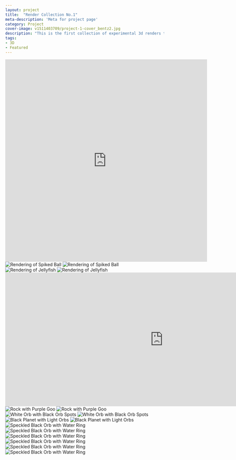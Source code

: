 ```yaml
---
layout: project
title:  "Render Collection No.1"
meta-description: 'Meta for project page'
category: Project
cover-image: v1511403709/project-1-cover_bentz2.jpg
description: "This is the first collection of experimental 3d renders that I have done. They were made using programs like Cinema 4D, Blender, After Effects, etc. I really enjoy working with 3D visuals and exploring concepts from photorealism to abstract to stuff that just looks awesome."
tags:
- 3D
- Featured
---
```


<div class="grid-2_full fade-me">
  <iframe title="Spiked Ball Animation" src="https://player.vimeo.com/video/213015198" width="640" height="640" frameborder="0" webkitallowfullscreen mozallowfullscreen allowfullscreen></iframe>
</div>

<div class="grid-2_full fade-me">
  <img class="lazyload" alt="Rendering of Spiked Ball" src="https://res.cloudinary.com/iambramer/image/upload/e_blur:600,dpr_auto,f_auto,q_10,w_100/v1512890995/render-experiment-no-1-image-1_myhcts.jpg" data-srcset="https://res.cloudinary.com/iambramer/image/upload/dpr_auto,f_auto,q_auto,w_1600/v1512890995/render-experiment-no-1-image-1_myhcts.jpg 1900w,
  https://res.cloudinary.com/iambramer/image/upload/dpr_auto,f_auto,q_auto,w_1200/v1512890995/render-experiment-no-1-image-1_myhcts.jpg 1400w,
  https://res.cloudinary.com/iambramer/image/upload/dpr_auto,f_auto,q_auto,w_800/v1512890995/render-experiment-no-1-image-1_myhcts.jpg 1000w,
  https://res.cloudinary.com/iambramer/image/upload/dpr_auto,f_auto,q_auto,w_400/v1512890995/render-experiment-no-1-image-1_myhcts.jpg 400w">
    <noscript>
    <img alt="Rendering of Spiked Ball"
      src="https://res.cloudinary.com/iambramer/image/upload/dpr_auto,f_auto,q_auto,w_1600/v1512890995/render-experiment-no-1-image-1_myhcts.jpg"
      srcset="https://res.cloudinary.com/iambramer/image/upload/dpr_auto,f_auto,q_auto,w_1600/v1512890995/render-experiment-no-1-image-1_myhcts.jpg 1900w,
      https://res.cloudinary.com/iambramer/image/upload/dpr_auto,f_auto,q_auto,w_1200/v1512890995/render-experiment-no-1-image-1_myhcts.jpg 1400w,
      https://res.cloudinary.com/iambramer/image/upload/dpr_auto,f_auto,q_auto,w_800/v1512890995/render-experiment-no-1-image-1_myhcts.jpg 1000w,
      https://res.cloudinary.com/iambramer/image/upload/dpr_auto,f_auto,q_auto,w_400/v1512890995/render-experiment-no-1-image-1_myhcts.jpg 400w">
    </noscript>
</div>

<div class="grid-2_full fade-me">
  <img class="lazyload" alt="Rendering of Jellyfish"  src="https://res.cloudinary.com/iambramer/image/upload/e_blur:600,dpr_auto,f_auto,q_10,w_100/v1512891001/render-experiment-no-2-image-1_nrsy03.jpg" data-srcset="https://res.cloudinary.com/iambramer/image/upload/dpr_auto,f_auto,q_auto,w_1600/v1512891001/render-experiment-no-2-image-1_nrsy03.jpg 1900w,
  https://res.cloudinary.com/iambramer/image/upload/dpr_auto,f_auto,q_auto,w_1200/v1512891001/render-experiment-no-2-image-1_nrsy03.jpg 1400w,
  https://res.cloudinary.com/iambramer/image/upload/dpr_auto,f_auto,q_auto,w_800/v1512891001/render-experiment-no-2-image-1_nrsy03.jpg 1000w,
  https://res.cloudinary.com/iambramer/image/upload/dpr_auto,f_auto,q_auto,w_400/v1512891001/render-experiment-no-2-image-1_nrsy03.jpg 400w">
    <noscript>
    <img alt="Rendering of Jellyfish"
      src="https://res.cloudinary.com/iambramer/image/upload/dpr_auto,f_auto,q_auto,w_1600/v1512891001/render-experiment-no-2-image-1_nrsy03.jpg"
      srcset="https://res.cloudinary.com/iambramer/image/upload/dpr_auto,f_auto,q_auto,w_1600/v1512891001/render-experiment-no-2-image-1_nrsy03.jpg 1900w,
      https://res.cloudinary.com/iambramer/image/upload/dpr_auto,f_auto,q_auto,w_1200/v1512891001/render-experiment-no-2-image-1_nrsy03.jpg 1400w,
      https://res.cloudinary.com/iambramer/image/upload/dpr_auto,f_auto,q_auto,w_800/v1512891001/render-experiment-no-2-image-1_nrsy03.jpg 1000w,
      https://res.cloudinary.com/iambramer/image/upload/dpr_auto,f_auto,q_auto,w_400/v1512891001/render-experiment-no-2-image-1_nrsy03.jpg 400w">
    </noscript>
</div>

<div class="grid-2_full fade-me">
  <iframe title="Rock with Purple Goo Animation" src="https://player.vimeo.com/video/213010448" width="1000" height="423" frameborder="0" webkitallowfullscreen mozallowfullscreen allowfullscreen></iframe>
</div>

<div class="grid-2_full fade-me">
  <img class="lazyload" alt="Rock with Purple Goo"  
  src="https://res.cloudinary.com/iambramer/image/upload/e_blur:600,dpr_auto,f_auto,q_10,w_100/v1512891006/render-experiment-no-3-image-1_oi8g5i.jpg" data-srcset="https://res.cloudinary.com/iambramer/image/upload/dpr_auto,f_auto,q_auto,w_1600/v1512891006/render-experiment-no-3-image-1_oi8g5i.jpg 1900w,
  https://res.cloudinary.com/iambramer/image/upload/dpr_auto,f_auto,q_auto,w_1200/v1512891006/render-experiment-no-3-image-1_oi8g5i.jpg 1400w,
  https://res.cloudinary.com/iambramer/image/upload/dpr_auto,f_auto,q_auto,w_800/v1512891006/render-experiment-no-3-image-1_oi8g5i.jpg 1000w,
  https://res.cloudinary.com/iambramer/image/upload/dpr_auto,f_auto,q_auto,w_400/v1512891006/render-experiment-no-3-image-1_oi8g5i.jpg 400w">
    <noscript>
    <img alt="Rock with Purple Goo"
      src="https://res.cloudinary.com/iambramer/image/upload/dpr_auto,f_auto,q_auto,w_1600/v1512891006/render-experiment-no-3-image-1_oi8g5i.jpg"
      srcset="https://res.cloudinary.com/iambramer/image/upload/dpr_auto,f_auto,q_auto,w_1600/v1512891006/render-experiment-no-3-image-1_oi8g5i.jpg 1900w,
      https://res.cloudinary.com/iambramer/image/upload/dpr_auto,f_auto,q_auto,w_1200/v1512891006/render-experiment-no-3-image-1_oi8g5i.jpg 1400w,
      https://res.cloudinary.com/iambramer/image/upload/dpr_auto,f_auto,q_auto,w_800/v1512891006/render-experiment-no-3-image-1_oi8g5i.jpg 1000w,
      https://res.cloudinary.com/iambramer/image/upload/dpr_auto,f_auto,q_auto,w_400/v1512891006/render-experiment-no-3-image-1_oi8g5i.jpg 400w">
    </noscript>
</div>

<div class="grid-2_full fade-me">
  <img class="lazyload" alt="White Orb with Black Orb Spots"  
  src="https://res.cloudinary.com/iambramer/image/upload/e_blur:600,dpr_auto,f_auto,q_10,w_100/v1512891011/render-experiment-no-4-image-1_udszdi.jpg" data-srcset="https://res.cloudinary.com/iambramer/image/upload/dpr_auto,f_auto,q_auto,w_1600/v1512891011/render-experiment-no-4-image-1_udszdi.jpg 1900w,
  https://res.cloudinary.com/iambramer/image/upload/dpr_auto,f_auto,q_auto,w_1200/v1512891011/render-experiment-no-4-image-1_udszdi.jpg 1400w,
  https://res.cloudinary.com/iambramer/image/upload/dpr_auto,f_auto,q_auto,w_800/v1512891011/render-experiment-no-4-image-1_udszdi.jpg 1000w,
  https://res.cloudinary.com/iambramer/image/upload/dpr_auto,f_auto,q_auto,w_400/v1512891011/render-experiment-no-4-image-1_udszdi.jpg 400w">
    <noscript>
    <img alt="White Orb with Black Orb Spots"
      src="https://res.cloudinary.com/iambramer/image/upload/dpr_auto,f_auto,q_auto,w_1600/v1512891011/render-experiment-no-4-image-1_udszdi.jpg"
      srcset="https://res.cloudinary.com/iambramer/image/upload/dpr_auto,f_auto,q_auto,w_1600/v1512891011/render-experiment-no-4-image-1_udszdi.jpg 1900w,
      https://res.cloudinary.com/iambramer/image/upload/dpr_auto,f_auto,q_auto,w_1200/v1512891011/render-experiment-no-4-image-1_udszdi.jpg 1400w,
      https://res.cloudinary.com/iambramer/image/upload/dpr_auto,f_auto,q_auto,w_800/v1512891011/render-experiment-no-4-image-1_udszdi.jpg 1000w,
      https://res.cloudinary.com/iambramer/image/upload/dpr_auto,f_auto,q_auto,w_400/v1512891011/render-experiment-no-4-image-1_udszdi.jpg 400w">
    </noscript>
</div>

<div class="grid-2_full fade-me">
  <img class="lazyload" alt="Black Planet with Light Orbs"  
  src="https://res.cloudinary.com/iambramer/image/upload/e_blur:600,dpr_auto,f_auto,q_10,w_100/v1512891024/render-experiment-no-5-image-1_kvwykl.jpg" data-srcset="https://res.cloudinary.com/iambramer/image/upload/dpr_auto,f_auto,q_auto,w_1600/v1512891024/render-experiment-no-5-image-1_kvwykl.jpg 1900w,
  https://res.cloudinary.com/iambramer/image/upload/dpr_auto,f_auto,q_auto,w_1200/v1512891024/render-experiment-no-5-image-1_kvwykl.jpg 1400w,
  https://res.cloudinary.com/iambramer/image/upload/dpr_auto,f_auto,q_auto,w_800/v1512891024/render-experiment-no-5-image-1_kvwykl.jpg 1000w,
  https://res.cloudinary.com/iambramer/image/upload/dpr_auto,f_auto,q_auto,w_400/v1512891024/render-experiment-no-5-image-1_kvwykl.jpg 400w">
    <noscript>
    <img alt="Black Planet with Light Orbs"
      src="https://res.cloudinary.com/iambramer/image/upload/dpr_auto,f_auto,q_auto,w_1600/v1512891024/render-experiment-no-5-image-1_kvwykl.jpg"
      srcset="https://res.cloudinary.com/iambramer/image/upload/dpr_auto,f_auto,q_auto,w_1600/v1512891024/render-experiment-no-5-image-1_kvwykl.jpg 1900w,
      https://res.cloudinary.com/iambramer/image/upload/dpr_auto,f_auto,q_auto,w_1200/v1512891024/render-experiment-no-5-image-1_kvwykl.jpg 1400w,
      https://res.cloudinary.com/iambramer/image/upload/dpr_auto,f_auto,q_auto,w_800/v1512891024/render-experiment-no-5-image-1_kvwykl.jpg 1000w,
      https://res.cloudinary.com/iambramer/image/upload/dpr_auto,f_auto,q_auto,w_400/v1512891024/render-experiment-no-5-image-1_kvwykl.jpg 400w">
    </noscript>
</div>

<div class="grid-2_full fade-me">
  <img class="lazyload" alt="Speckled Black Orb with Water Ring"  
  src="https://res.cloudinary.com/iambramer/image/upload/e_blur:600,dpr_auto,f_auto,q_10,w_100/v1512891029/render-experiment-no-6-image-1_p3j797.jpg" data-srcset="https://res.cloudinary.com/iambramer/image/upload/dpr_auto,f_auto,q_auto,w_1600/v1512891029/render-experiment-no-6-image-1_p3j797.jpg 1900w,
  https://res.cloudinary.com/iambramer/image/upload/dpr_auto,f_auto,q_auto,w_1200/v1512891029/render-experiment-no-6-image-1_p3j797.jpg 1400w,
  https://res.cloudinary.com/iambramer/image/upload/dpr_auto,f_auto,q_auto,w_800/v1512891029/render-experiment-no-6-image-1_p3j797.jpg 1000w,
  https://res.cloudinary.com/iambramer/image/upload/dpr_auto,f_auto,q_auto,w_400/v1512891029/render-experiment-no-6-image-1_p3j797.jpg 400w">
    <noscript>
    <img alt="Speckled Black Orb with Water Ring"
      src="https://res.cloudinary.com/iambramer/image/upload/dpr_auto,f_auto,q_auto,w_1600/v1512891029/render-experiment-no-6-image-1_p3j797.jpg"
      srcset="https://res.cloudinary.com/iambramer/image/upload/dpr_auto,f_auto,q_auto,w_1600/v1512891029/render-experiment-no-6-image-1_p3j797.jpg 1900w,
      https://res.cloudinary.com/iambramer/image/upload/dpr_auto,f_auto,q_auto,w_1200/v1512891029/render-experiment-no-6-image-1_p3j797.jpg 1400w,
      https://res.cloudinary.com/iambramer/image/upload/dpr_auto,f_auto,q_auto,w_800/v1512891029/render-experiment-no-6-image-1_p3j797.jpg 1000w,
      https://res.cloudinary.com/iambramer/image/upload/dpr_auto,f_auto,q_auto,w_400/v1512891029/render-experiment-no-6-image-1_p3j797.jpg 400w">
    </noscript>
</div>

<div class="grid-2_full fade-me">
  <img class="lazyload" alt="Speckled Black Orb with Water Ring"  
  src="https://res.cloudinary.com/iambramer/image/upload/e_blur:600,dpr_auto,f_auto,q_10,w_100/v1512891033/render-experiment-no-7-image-1_xkwjui.jpg" data-srcset="https://res.cloudinary.com/iambramer/image/upload/dpr_auto,f_auto,q_auto,w_1600/v1512891033/render-experiment-no-7-image-1_xkwjui.jpg 1900w,
  https://res.cloudinary.com/iambramer/image/upload/dpr_auto,f_auto,q_auto,w_1200/v1512891033/render-experiment-no-7-image-1_xkwjui.jpg 1400w,
  https://res.cloudinary.com/iambramer/image/upload/dpr_auto,f_auto,q_auto,w_800/v1512891033/render-experiment-no-7-image-1_xkwjui.jpg 1000w,
  https://res.cloudinary.com/iambramer/image/upload/dpr_auto,f_auto,q_auto,w_400/v1512891033/render-experiment-no-7-image-1_xkwjui.jpg 400w">
    <noscript>
    <img alt="Speckled Black Orb with Water Ring"
      src="https://res.cloudinary.com/iambramer/image/upload/dpr_auto,f_auto,q_auto,w_1600/v1512891033/render-experiment-no-7-image-1_xkwjui.jpg"
      srcset="https://res.cloudinary.com/iambramer/image/upload/dpr_auto,f_auto,q_auto,w_1600/v1512891033/render-experiment-no-7-image-1_xkwjui.jpg 1900w,
      https://res.cloudinary.com/iambramer/image/upload/dpr_auto,f_auto,q_auto,w_1200/v1512891033/render-experiment-no-7-image-1_xkwjui.jpg 1400w,
      https://res.cloudinary.com/iambramer/image/upload/dpr_auto,f_auto,q_auto,w_800/v1512891033/render-experiment-no-7-image-1_xkwjui.jpg 1000w,
      https://res.cloudinary.com/iambramer/image/upload/dpr_auto,f_auto,q_auto,w_400/v1512891033/render-experiment-no-7-image-1_xkwjui.jpg 400w">
    </noscript>
</div>

<div class="grid-2_full fade-me">
  <img class="lazyload" alt="Speckled Black Orb with Water Ring"  
  src="https://res.cloudinary.com/iambramer/image/upload/e_blur:600,dpr_auto,f_auto,q_10,w_100/v1512891037/render-experiment-no-8-image-1_xbrzul.jpg" data-srcset="https://res.cloudinary.com/iambramer/image/upload/dpr_auto,f_auto,q_auto,w_1600/v1512891037/render-experiment-no-8-image-1_xbrzul.jpg 1900w,
  https://res.cloudinary.com/iambramer/image/upload/dpr_auto,f_auto,q_auto,w_1200/v1512891037/render-experiment-no-8-image-1_xbrzul.jpg 1400w,
  https://res.cloudinary.com/iambramer/image/upload/dpr_auto,f_auto,q_auto,w_800/v1512891037/render-experiment-no-8-image-1_xbrzul.jpg 1000w,
  https://res.cloudinary.com/iambramer/image/upload/dpr_auto,f_auto,q_auto,w_400/v1512891037/render-experiment-no-8-image-1_xbrzul.jpg 400w">
    <noscript>
    <img alt="Speckled Black Orb with Water Ring"
      src="https://res.cloudinary.com/iambramer/image/upload/dpr_auto,f_auto,q_auto,w_1600/v1512891037/render-experiment-no-8-image-1_xbrzul.jpg"
      srcset="https://res.cloudinary.com/iambramer/image/upload/dpr_auto,f_auto,q_auto,w_1600/v1512891037/render-experiment-no-8-image-1_xbrzul.jpg 1900w,
      https://res.cloudinary.com/iambramer/image/upload/dpr_auto,f_auto,q_auto,w_1200/v1512891037/render-experiment-no-8-image-1_xbrzul.jpg 1400w,
      https://res.cloudinary.com/iambramer/image/upload/dpr_auto,f_auto,q_auto,w_800/v1512891037/render-experiment-no-8-image-1_xbrzul.jpg 1000w,
      https://res.cloudinary.com/iambramer/image/upload/dpr_auto,f_auto,q_auto,w_400/v1512891037/render-experiment-no-8-image-1_xbrzul.jpg 400w">
    </noscript>
</div>
